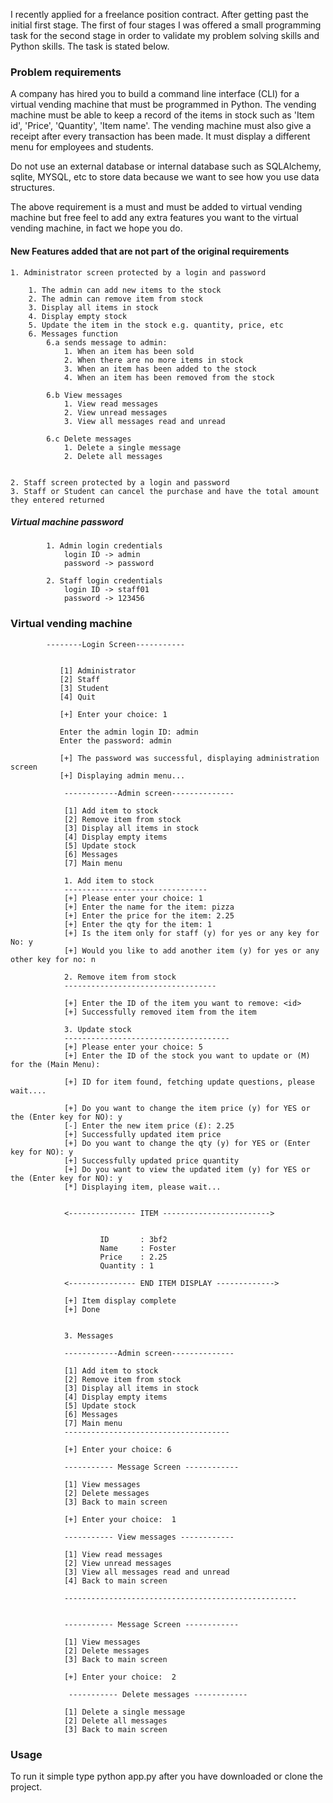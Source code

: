 
I recently applied for a freelance position contract. After getting past the initial first stage. The first of four stages I was offered a small 
programming task for the second stage in order to validate my problem solving skills and Python skills. The task is stated below.

### Problem requirements

A company has hired you to build a command line interface (CLI) for a virtual vending machine that must be programmed in Python.
The vending machine must be able to keep a record of the items in stock such as  'Item id', 'Price', 'Quantity', 
'Item name'. The vending machine must also give a receipt after every transaction has been made. It must display a 
different menu for employees and students. 

Do not use an external database or internal database such as SQLAlchemy, sqlite, MYSQL, etc to store data because we 
want to see how you use data structures.

The above requirement is a must and must be added to virtual vending machine but free feel to add any  extra features 
you want to the virtual vending machine, in fact we hope you do.


#### New Features added that are not part of the original requirements
    1. Administrator screen protected by a login and password
    
        1. The admin can add new items to the stock
        2. The admin can remove item from stock
        3. Display all items in stock
        4. Display empty stock
        5. Update the item in the stock e.g. quantity, price, etc
        6. Messages function 
            6.a sends message to admin:
                1. When an item has been sold
                2. When there are no more items in stock
                3. When an item has been added to the stock
                4. When an item has been removed from the stock
            
            6.b View messages
                1. View read messages
                2. View unread messages
                3. View all messages read and unread
                
            6.c Delete messages
                1. Delete a single message
                2. Delete all messages
                
    
    2. Staff screen protected by a login and password     
    3. Staff or Student can cancel the purchase and have the total amount they entered returned              
   
    
    

 ##### Virtual machine password
            1. Admin login credentials
                login ID -> admin
                password -> password
            
            2. Staff login credentials
                login ID -> staff01
                password -> 123456
                
     
    
 ### Virtual vending machine
 
            --------Login Screen-----------
    
    
               [1] Administrator
               [2] Staff
               [3] Student
               [4] Quit
               
               [+] Enter your choice: 1
               
               Enter the admin login ID: admin
               Enter the password: admin
               
               [+] The password was successful, displaying administration screen
               [+] Displaying admin menu...
               
                ------------Admin screen--------------
        
                [1] Add item to stock
                [2] Remove item from stock
                [3] Display all items in stock
                [4] Display empty items
                [5] Update stock
                [6] Messages
                [7] Main menu
                
                1. Add item to stock
                --------------------------------
                [+] Please enter your choice: 1
                [+] Enter the name for the item: pizza
                [+] Enter the price for the item: 2.25
                [+] Enter the qty for the item: 1
                [+] Is the item only for staff (y) for yes or any key for No: y
                [+] Would you like to add another item (y) for yes or any other key for no: n
                
                2. Remove item from stock
                ----------------------------------
                
                [+] Enter the ID of the item you want to remove: <id>
                [+] Successfully removed item from the item
                
                3. Update stock
                -------------------------------------
                [+] Please enter your choice: 5
                [+] Enter the ID of the stock you want to update or (M) for the (Main Menu): 
                
                [+] ID for item found, fetching update questions, please wait....

                [+] Do you want to change the item price (y) for YES or the (Enter key for NO): y
                [-] Enter the new item price (£): 2.25
                [+] Successfully updated item price
                [+] Do you want to change the qty (y) for YES or (Enter key for NO): y
                [+] Successfully updated price quantity
                [+] Do you want to view the updated item (y) for YES or the (Enter key for NO): y
                [*] Displaying item, please wait...


                <--------------- ITEM ------------------------>
                
                
                        ID       : 3bf2
                        Name     : Foster
                        Price    : 2.25
                        Quantity : 1
                        
                <--------------- END ITEM DISPLAY ------------->
                
                [+] Item display complete
                [+] Done
                
                
                3. Messages
                
                ------------Admin screen--------------
        
                [1] Add item to stock
                [2] Remove item from stock
                [3] Display all items in stock
                [4] Display empty items
                [5] Update stock
                [6] Messages
                [7] Main menu
                -------------------------------------
                
                [+] Enter your choice: 6
                
                ----------- Message Screen ------------

                [1] View messages
                [2] Delete messages
                [3] Back to main screen
                
                [+] Enter your choice:  1
                
                ----------- View messages ------------

                [1] View read messages
                [2] View unread messages
                [3] View all messages read and unread
                [4] Back to main screen

                ----------------------------------------------------
                
                
                ----------- Message Screen ------------

                [1] View messages
                [2] Delete messages
                [3] Back to main screen
                
                [+] Enter your choice:  2
                
                 ----------- Delete messages ------------

                [1] Delete a single message
                [2] Delete all messages
                [3] Back to main screen
                 
                


### Usage
To run it simple type python app.py after you have downloaded or clone the project.